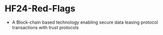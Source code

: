 # HF24-Red-Flags
- A Block-chain based technology enabling secure data leasing protocol transactions with trust protocols
